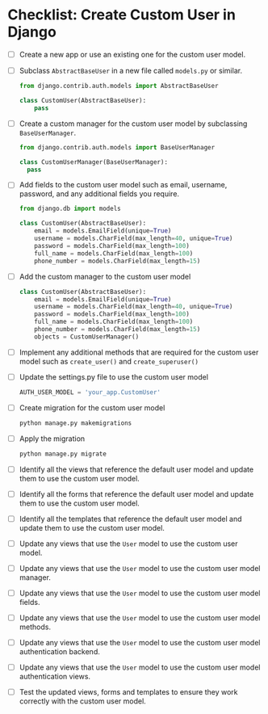 # Checklist: Create Custom User in Django

* [ ] Create a new app or use an existing one for the custom user model.
* [ ] Subclass `AbstractBaseUser` in a new file called `models.py` or similar.

    ```py
    from django.contrib.auth.models import AbstractBaseUser

    class CustomUser(AbstractBaseUser):
        pass
    ````

* [ ] Create a custom manager for the custom user model by subclassing `BaseUserManager`.

    ```py
    from django.contrib.auth.models import BaseUserManager

    class CustomUserManager(BaseUserManager):
      pass
    ```

* [ ]  Add fields to the custom user model such as email, username, password, and any additional fields you require.

    ```py
    from django.db import models

    class CustomUser(AbstractBaseUser):
        email = models.EmailField(unique=True)
        username = models.CharField(max_length=40, unique=True)
        password = models.CharField(max_length=100)
        full_name = models.CharField(max_length=100)
        phone_number = models.CharField(max_length=15)
    ```

* [ ] Add the custom manager to the custom user model

    ```py
    class CustomUser(AbstractBaseUser):
        email = models.EmailField(unique=True)
        username = models.CharField(max_length=40, unique=True)
        password = models.CharField(max_length=100)
        full_name = models.CharField(max_length=100)
        phone_number = models.CharField(max_length=15)
        objects = CustomUserManager()
    ```

* [ ]  Implement any additional methods that are required for the custom user model such as `create_user()` and `create_superuser()`

* [ ] Update the settings.py file to use the custom user model

    ```py
    AUTH_USER_MODEL = 'your_app.CustomUser'
    ```

* [ ] Create migration for the custom user model

    ```py
    python manage.py makemigrations
    ```

* [ ] Apply the migration

    ```py
    python manage.py migrate
    ```
    
* [ ] Identify all the views that reference the default user model and update them to use the custom user model.
* [ ] Identify all the forms that reference the default user model and update them to use the custom user model.
* [ ] Identify all the templates that reference the default user model and update them to use the custom user model.
* [ ] Update any views that use the `User` model to use the custom user model.
* [ ] Update any views that use the `User` model to use the custom user model manager.
* [ ] Update any views that use the `User` model to use the custom user model fields.
* [ ] Update any views that use the `User` model to use the custom user model methods.
* [ ] Update any views that use the `User` model to use the custom user model authentication backend.
* [ ] Update any views that use the `User` model to use the custom user model authentication views.
* [ ] Test the updated views, forms and templates to ensure they work correctly with the custom user model.
